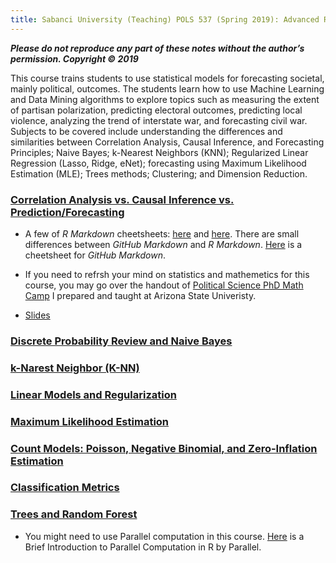 ```yaml
---
title: Sabanci University (Teaching) POLS 537 (Spring 2019): Advanced Research Methods and Data Analysis in Political Science
---
```


___Please do not reproduce any part of these notes without the author’s permission. Copyright © 2019___

 This course trains students to use statistical models for forecasting societal, mainly political, outcomes.
 The students learn how to use Machine Learning and Data Mining algorithms to explore topics such as measuring
 the extent of partisan polarization, predicting electoral outcomes, predicting local violence, analyzing the trend of interstate war,
 and forecasting civil war. Subjects to be covered include understanding the differences and similarities between Correlation Analysis, Causal Inference, and Forecasting Principles; Naive Bayes; k-Nearest Neighbors (KNN); Regularized Linear Regression (Lasso, Ridge, eNet); forecasting using Maximum Likelihood Estimation (MLE); Trees methods; Clustering; and Dimension Reduction. 
 


### [Correlation Analysis vs.  Causal Inference vs.  Prediction/Forecasting](https://www.dropbox.com/s/l4tsh6swcp14loz/Forecasting_Political_Conflict_Syllabus_Sabanci_2018_01192019.pdf?dl=0)

* A few of *R Markdown* cheetsheets: [here](https://www.rstudio.com/wp-content/uploads/2016/03/rmarkdown-cheatsheet-2.0.pdf) and [here](https://www.ethz.ch/content/dam/ethz/special-interest/math/statistics/sfs/Education/Advanced%20Studies%20in%20Applied%20Statistics/course-material-1719/Datenanalyse/rmarkdown-2.pdf). There are small differences between _GitHub Markdown_ and _R Markdown_. [Here](https://guides.github.com/pdfs/markdown-cheatsheet-online.pdf) is a cheetsheet for _GitHub Markdown_.

* If you need to refrsh your mind on statistics and mathemetics for this course, you may go over the handout of [Political Science PhD Math Camp](https://github.com/babakrezaee/MethodsCourses/blob/master/Political%20Science%20Graduate%20Mathematics%20and%20Statistics%20Boot%20Camp/PoliSciMathCamp_2018.pdf) I prepared and taught at Arizona State Univeristy.

* [Slides](https://www.dropbox.com/s/ap4fy4izyngtna5/Machine_Learning_and_Data_Mining_for_Social_Change_Dec2018_SU.pdf?dl=0)



### [Discrete Probability Review and Naive Bayes](https://Babakrezaee.github.io/SU_POLS537/Naive_Bayes_02022019.html)

### [k-Narest Neighbor (K-NN)](https://Babakrezaee.github.io/SU_POLS537/KNN_03022019.html)

### [Linear Models and Regularization](https://Babakrezaee.github.io/SU_POLS537/Linear_Models_and_Regularization_03182019.html)

### [Maximum Likelihood Estimation](https://Babakrezaee.github.io/SU_POLS537/MLE_04092019.html)

### [Count Models: Poisson, Negative Binomial, and Zero-Inflation Estimation](https://Babakrezaee.github.io/SU_POLS537/Count_04242019.html)

### [Classification Metrics](https://Babakrezaee.github.io/SU_POLS537/Classification_Metrics_05062019.html)

### [Trees and Random Forest](https://Babakrezaee.github.io/SU_POLS537/Trees_RandomForest_05082019.html)

* You might need to use Parallel computation in this course. [Here](https://Babakrezaee.github.io/SU_POLS537/gettingstartedParallel.pdf) is a Brief Introduction to Parallel Computation in R by Parallel.


